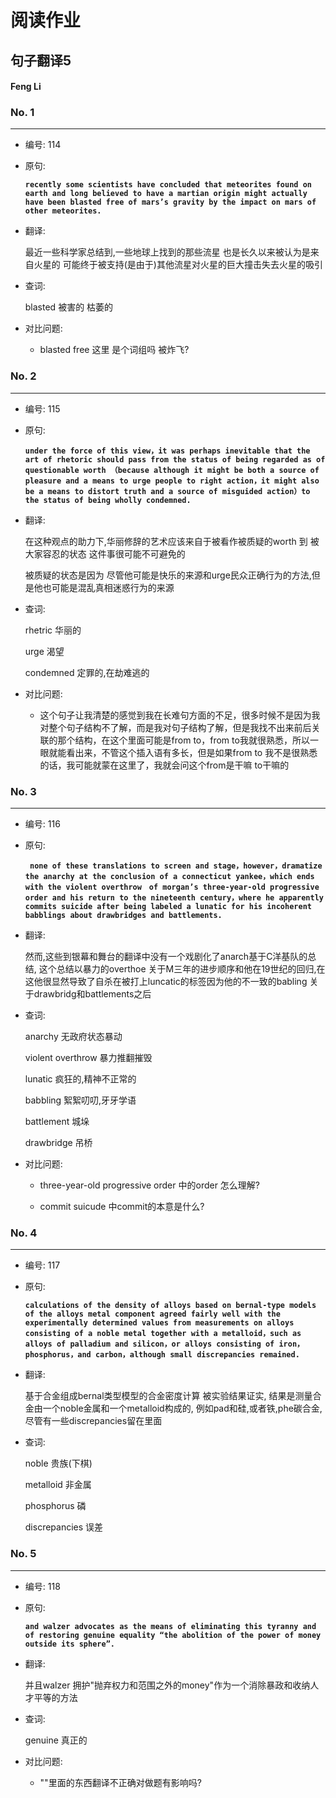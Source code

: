 # 阅读作业

## 句子翻译5

#### Feng Li

### No. 1

----



* 编号: 114

* 原句: 

  **`recently some scientists have concluded that meteorites found on earth and long believed to have a martian origin might actually have been blasted free of mars’s gravity by the impact on mars of other meteorites.`**

* 翻译:

  最近一些科学家总结到,一些地球上找到的那些流星 也是长久以来被认为是来自火星的 可能终于被支持(是由于)其他流星对火星的巨大撞击失去火星的吸引

* 查词:

  blasted	被害的 枯萎的 

  


* 对比问题:
  * blasted free 这里 是个词组吗  被炸飞?

### No. 2

----



* 编号: 115

* 原句: 

  **`under the force of this view，it was perhaps inevitable that the art of rhetoric should pass from the status of being regarded as of questionable worth （because although it might be both a source of pleasure and a means to urge people to right action，it might also be a means to distort truth and a source of misguided action）to the status of being wholly condemned. `**

* 翻译:

  在这种观点的助力下,华丽修辞的艺术应该来自于被看作被质疑的worth 到 被大家容忍的状态 这件事很可能不可避免的

  被质疑的状态是因为 尽管他可能是快乐的来源和urge民众正确行为的方法,但是他也可能是混乱真相迷惑行为的来源

* 查词:

  rhetric	华丽的

  urge	渴望

  condemned	定罪的,在劫难逃的

* 对比问题:
  
  * 这个句子让我清楚的感觉到我在长难句方面的不足，很多时候不是因为我对整个句子结构不了解，而是我对句子结构了解，但是我找不出来前后关联的那个结构，在这个里面可能是from to，from to我就很熟悉，所以一眼就能看出来，不管这个插入语有多长，但是如果from to 我不是很熟悉的话，我可能就蒙在这里了，我就会问这个from是干嘛 to干嘛的

### No. 3

----



* 编号: 116

* 原句: 

  **` none of these translations to screen and stage，however，dramatize the anarchy at the conclusion of a connecticut yankee，which ends with the violent overthrow　of morgan’s three-year-old progressive order and his return to the nineteenth century，where he apparently commits suicide after being labeled a lunatic for his incoherent babblings about drawbridges and battlements.`**

* 翻译:

  然而,这些到银幕和舞台的翻译中没有一个戏剧化了anarch基于C洋基队的总结, 这个总结以暴力的overthoe 关于M三年的进步顺序和他在19世纪的回归,在这他很显然导致了自杀在被打上luncatic的标签因为他的不一致的babling 关于drawbridg和battlements之后

* 查词:

  anarchy	无政府状态暴动

  violent overthrow	暴力推翻摧毁

  lunatic	疯狂的,精神不正常的

  babbling	絮絮叨叨,牙牙学语

  battlement	城垛

  drawbridge	吊桥

* 对比问题:

  * three-year-old progressive order	中的order 怎么理解?

  * commit suicude 中commit的本意是什么?

    

### No. 4

----



* 编号: 117

* 原句: 

  **`calculations of the density of alloys based on bernal-type models of the alloys metal component agreed fairly well with the experimentally determined values from measurements on alloys consisting of a noble metal together with a metalloid，such as alloys of palladium and silicon，or alloys consisting of iron，phosphorus，and carbon，although small discrepancies remained.`**

* 翻译:

  基于合金组成bernal类型模型的合金密度计算 被实验结果证实, 结果是测量合金由一个noble金属和一个metalloid构成的, 例如pad和硅,或者铁,phe碳合金,尽管有一些discrepancies留在里面

  

* 查词:

  noble	贵族(下棋)

  metalloid	非金属

  phosphorus	磷

  discrepancies	误差

  

### No. 5

----



* 编号: 118

* 原句: 

  **`and walzer advocates as the means of eliminating this tyranny and of restoring genuine equality “the abolition of the power of money outside its sphere”.`**

* 翻译:

  并且walzer 拥护"抛弃权力和范围之外的money"作为一个消除暴政和收纳人才平等的方法

* 查词:

  genuine	真正的

  


* 对比问题:
  * ""里面的东西翻译不正确对做题有影响吗?





